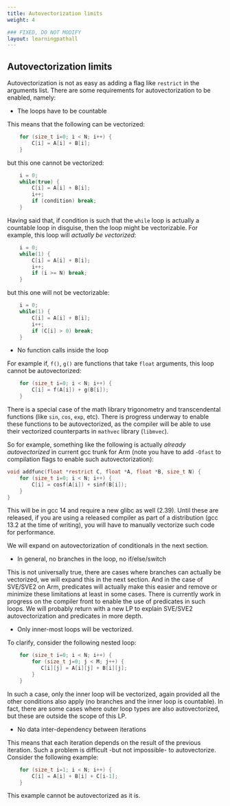 ```yaml
---
title: Autovectorization limits
weight: 4

### FIXED, DO NOT MODIFY
layout: learningpathall
---
```


## Autovectorization limits

Autovectorization is not as easy as adding a flag like `restrict` in the arguments list. There are some requirements for autovectorization to be enabled, namely:

* The loops have to be countable

This means that the following can be vectorized:

```C
    for (size_t i=0; i < N; i++) {
        C[i] = A[i] + B[i];
    }
```

but this one cannot be vectorized:

```C
    i = 0;
    while(true) {
        C[i] = A[i] + B[i];
        i++;
        if (condition) break;
    }
```

Having said that, if condition is such that the `while` loop is actually a countable loop in disguise, then the loop might be vectorizable. For example, this loop will *actually be vectorized*:

```C
    i = 0;
    while(1) {
        C[i] = A[i] + B[i];
        i++;
        if (i >= N) break;
    }
```
but this one will not be vectorizable:

```C
    i = 0;
    while(1) {
        C[i] = A[i] + B[i];
        i++;
        if (C[i] > 0) break;
    }
```

* No function calls inside the loop

For example if, `f()`, `g()` are functions that take `float` arguments, this loop cannot be autovectorized:

```C
    for (size_t i=0; i < N; i++) {
        C[i] = f(A[i]) + g(B[i]);
    }
```

There is a special case of the math library trigonometry and transcendental functions (like `sin`, `cos`, `exp`, etc). There is progress underway to enable these functions to be autovectorized, as the compiler will be able to use their vectorized counterparts in `mathvec` library (`libmvec`).

So for example, something like the following is actually *already autovectorized* in current gcc trunk for Arm (note you have to add `-Ofast` to compilation flags to enable such autovectorization):

```C
void addfunc(float *restrict C, float *A, float *B, size_t N) {
    for (size_t i=0; i < N; i++) {
        C[i] = cosf(A[i]) + sinf(B[i]);
    }
}
```

This will be in gcc 14 and require a new glibc as well (2.39). Until these are released, if you are using a released compiler as part of a distribution (gcc 13.2 at the time of writing), you will have to manually vectorize such code for performance.

We will expand on autovectorization of conditionals in the next section.

* In general, no branches in the loop, no if/else/switch

This is not universally true, there are cases where branches can actually be vectorized, we will expand this in the next section.
And in the case of SVE/SVE2 on Arm, predicates will actually make this easier and remove or minimize these limitations at least in some cases. There is currently work in progress on the compiler front to enable the use of predicates in such loops. We will probably return with a new LP to explain SVE/SVE2 autovectorization and predicates in more depth.

* Only inner-most loops will be vectorized.

To clarify, consider the following nested loop:

```C
    for (size_t i=0; i < N; i++) {
        for (size_t j=0; j < M; j++) {
           C[i][j] = A[i][j] + B[i][j];
        }
    }
```

In such a case, only the inner loop will be vectorized, again provided all the other conditions also apply (no branches and the inner loop is countable). 
In fact, there are some cases where outer loop types are also autovectorized, but these are outside the scope of this LP.

* No data inter-dependency between iterations

This means that each iteration depends on the result of the previous iteration. Such a problem is difficult -but not impossible- to autovectorize. Consider the following example:

```C
    for (size_t i=1; i < N; i++) {
        C[i] = A[i] + B[i] + C[i-1];
    }
```

This example cannot be autovectorized as it is. 
